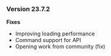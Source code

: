 ### Version 23.7.2
**Fixes**

- Improving loading performance
- Command support for API
- Opening work from community (fix)
